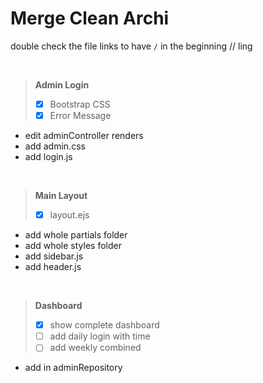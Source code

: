 # Merge Clean Archi

double check the file links to have `/` in the beginning
// ling

<br>

> **Admin Login**
> - [x] Bootstrap CSS
> - [x] Error Message
- edit adminController renders
- add admin.css
- add login.js

<br>

> **Main Layout**
> - [x] layout.ejs
- add whole partials folder
- add whole styles folder
- add sidebar.js
- add header.js

<br>

> **Dashboard**
> - [x] show complete dashboard
> - [ ] add daily login with time
> - [ ] add weekly combined
- add in adminRepository